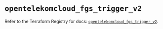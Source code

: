 # `opentelekomcloud_fgs_trigger_v2`

Refer to the Terraform Registry for docs: [`opentelekomcloud_fgs_trigger_v2`](https://registry.terraform.io/providers/opentelekomcloud/opentelekomcloud/1.36.12/docs/resources/fgs_trigger_v2).
